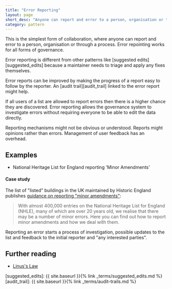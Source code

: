 ```yaml
---
title: "Error Reporting"
layout: page
short_desc: "Anyone can report and error to a person, organisation or through a process."
category: pattern
---
```

This is the simplest form of collaboration, where anyone can report and error
to a person, organisation or through a process. Error repointing works for all
forms of governance.

Error reporting is different from other patterns like [suggested edits][suggested_edits] because a maintainer needs to triage and apply any fixes themselves.

Error reports can be improved by making the progress of a report easy to follow by the reporter. An [audit trail][audit_trail] linked to the error report might help.

If all users of a list are allowed to report errors then there is a higher chance they are discovered. Error reporting allows the governance system to investigate errors without requiring everyone to be able to edit the data directly.

Reporting mechanisms might not be obvious or understood. Reports might opinions rather than errors. Management of user feedback has an overhead.

## Examples

* National Heritage List for England  reporting 'Minor&nbsp;Amendments'

#### Case study

The list of "listed" buildings in the UK maintained by Historic England publishes [guidance on reporting "minor amendments"][minor_amendments]:

> With almost 400,000 entries on the National Heritage List for England (NHLE), many of which are over 20 years old, we realise that there may be a number of minor errors. Here you can find out how to report minor amendments and how we deal with them.

Reporting an error starts a process of investigation, possible updates to the list and feedback to the initial reporter and "any interested parties".


## Further reading

* [Linus's Law](https://en.wikipedia.org/wiki/Linus%27s_Law)

[minor_amendments]: https://historicengland.org.uk/listing/the-list/minor-amendments/

[suggested_edits]: {{ site.baseurl }}{% link _terms/suggested_edits.md %}
[audit_trail]: {{ site.baseurl }}{% link _terms/audit-trails.md %}
